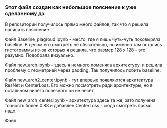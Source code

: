 ### Этот файл создан как небольшое пояснение к уже сделанному дз.
В репозитории получилось прямо много файлов, так что я решила написать пояснение.

Файл Baseline_plagroud.ipynb - место, где я лишь чуть-чуть поковыряла baseline. В целом его смотреть не обязательно, но именно там остались гистограммы из-за которых я решила, что размер 128 х 128 - это разумно. Подобрала визуально.

Файл new_arch.ipynb - здесь я немного поменяла архитектуру, и решила проблему с геометрией через padding. Так получилось побить baseline.

Файл new_arch2_center.ipynb - тут впервые появляются архитектура ResNet и CenterLoss. Его можно посмотреть ради архитектуры, но в остальном ничего полезного он не несёт.

Файл new_arch_center.ipynb - архитектура здесь та же, зато получена точность более 0.88 и добавлен CenterLoss - сюда смотреть прямо надо.

Файл 